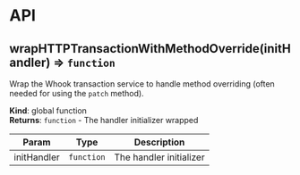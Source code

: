 # API
<a name="wrapHTTPTransactionWithMethodOverride"></a>

## wrapHTTPTransactionWithMethodOverride(initHandler) ⇒ <code>function</code>
Wrap the Whook transaction service to handle method
 overriding (often needed for using the `patch` method).

**Kind**: global function  
**Returns**: <code>function</code> - The handler initializer wrapped  

| Param | Type | Description |
| --- | --- | --- |
| initHandler | <code>function</code> | The handler initializer |

